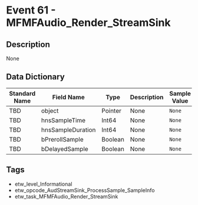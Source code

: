 # Event 61 - MFMFAudio_Render_StreamSink

## Description
None

## Data Dictionary
|Standard Name|Field Name|Type|Description|Sample Value|
|---|---|---|---|---|
|TBD|object|Pointer|None|`None`|
|TBD|hnsSampleTime|Int64|None|`None`|
|TBD|hnsSampleDuration|Int64|None|`None`|
|TBD|bPrerollSample|Boolean|None|`None`|
|TBD|bDelayedSample|Boolean|None|`None`|

## Tags
* etw_level_Informational
* etw_opcode_AudStreamSink_ProcessSample_SampleInfo
* etw_task_MFMFAudio_Render_StreamSink